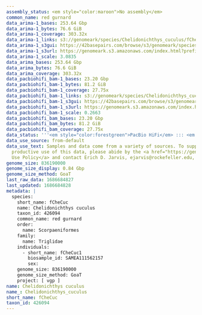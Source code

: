 ```yaml
---
assembly_status: <em style="color:maroon">No assembly</em>
common_name: red gurnard
data_arima-1_bases: 253.64 Gbp
data_arima-1_bytes: 76.6 GiB
data_arima-1_coverage: 303.32x
data_arima-1_links: s3://genomeark/species/Chelidonichthys_cuculus/fCheCuc1/genomic_data/arima/<br>
data_arima-1_s3gui: https://42basepairs.com/browse/s3/genomeark/species/Chelidonichthys_cuculus/fCheCuc1/genomic_data/arima/
data_arima-1_s3url: https://genomeark.s3.amazonaws.com/index.html?prefix=species/Chelidonichthys_cuculus/fCheCuc1/genomic_data/arima/
data_arima-1_scale: 3.0835
data_arima_bases: 253.64 Gbp
data_arima_bytes: 76.6 GiB
data_arima_coverage: 303.32x
data_pacbiohifi_bam-1_bases: 23.20 Gbp
data_pacbiohifi_bam-1_bytes: 81.2 GiB
data_pacbiohifi_bam-1_coverage: 27.75x
data_pacbiohifi_bam-1_links: s3://genomeark/species/Chelidonichthys_cuculus/fCheCuc1/genomic_data/pacbio_hifi/<br>
data_pacbiohifi_bam-1_s3gui: https://42basepairs.com/browse/s3/genomeark/species/Chelidonichthys_cuculus/fCheCuc1/genomic_data/pacbio_hifi/
data_pacbiohifi_bam-1_s3url: https://genomeark.s3.amazonaws.com/index.html?prefix=species/Chelidonichthys_cuculus/fCheCuc1/genomic_data/pacbio_hifi/
data_pacbiohifi_bam-1_scale: 0.2663
data_pacbiohifi_bam_bases: 23.20 Gbp
data_pacbiohifi_bam_bytes: 81.2 GiB
data_pacbiohifi_bam_coverage: 27.75x
data_status: '''<em style="color:forestgreen">PacBio HiFi</em> ::: <em style="color:forestgreen">Arima</em>'''
data_use_source: from-default
data_use_text: Samples and data come from a variety of sources. To support fair and
  productive use of this data, please abide by the <a href="https://genome10k.soe.ucsc.edu/data-use-policies/">Data
  Use Policy</a> and contact Erich D. Jarvis, ejarvis@rockefeller.edu, with any questions.
genome_size: 836190000
genome_size_display: 0.84 Gbp
genome_size_method: GoaT
last_raw_data: 1686684827
last_updated: 1686684828
metadata: |
  species:
    short_name: fCheCuc
    name: Chelidonichthys cuculus
    taxon_id: 426094
    common_name: red gurnard
    order:
      name: Scorpaeniformes
    family:
      name: Triglidae
    individuals:
      - short_name: fCheCuc1
        biosample_id: SAMEA111562157
        sex:
    genome_size: 836190000
    genome_size_method: GoaT
    project: [ vgp ]
name: Chelidonichthys cuculus
name_: Chelidonichthys_cuculus
short_name: fCheCuc
taxon_id: 426094
---
```

